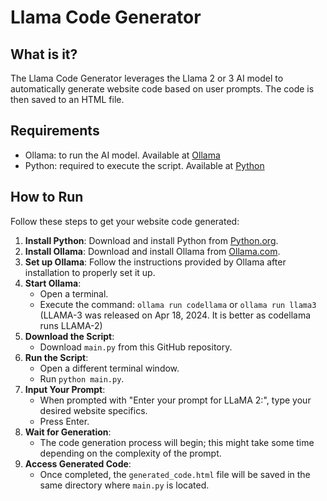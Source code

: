 # Llama Code Generator

## What is it?

The Llama Code Generator leverages the Llama 2 or 3 AI model to automatically generate website code based on user prompts. The code is then saved to an HTML file.

## Requirements

- Ollama: to run the AI model. Available at [Ollama](https://ollama.com)
- Python: required to execute the script. Available at [Python](https://www.python.org)

## How to Run

Follow these steps to get your website code generated:

1. **Install Python**: Download and install Python from [Python.org](https://www.python.org).
2. **Install Ollama**: Download and install Ollama from [Ollama.com](https://ollama.com).
3. **Set up Ollama**: Follow the instructions provided by Ollama after installation to properly set it up.
4. **Start Ollama**:
   - Open a terminal.
   - Execute the command: `ollama run codellama` or `ollama run llama3` (LLAMA-3 was released on Apr 18, 2024. It is better as codellama runs LLAMA-2)
5. **Download the Script**:
   - Download `main.py` from this GitHub repository.
6. **Run the Script**:
   - Open a different terminal window.
   - Run `python main.py`.
7. **Input Your Prompt**:
   - When prompted with "Enter your prompt for LLaMA 2:", type your desired website specifics.
   - Press Enter.
8. **Wait for Generation**:
   - The code generation process will begin; this might take some time depending on the complexity of the prompt.
9. **Access Generated Code**:
   - Once completed, the `generated_code.html` file will be saved in the same directory where `main.py` is located.
